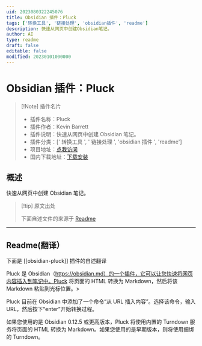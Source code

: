 ```yaml
---
uid: 2023080322245076
title: Obsidian 插件：Pluck
tags: ['转换工具', '链接处理', 'obsidian插件', 'readme']
description: 快速从网页中创建Obsidian笔记。
author: AI
type: readme
draft: false
editable: false
modified: 20230101000000
---
```


# Obsidian 插件：Pluck

> [!Note] 插件名片
> - 插件名称：Pluck
> - 插件作者：Kevin Barrett
> - 插件说明：快速从网页中创建 Obsidian 笔记。
> - 插件分类：[' 转换工具 ', ' 链接处理 ', 'obsidian 插件 ', 'readme']
> - 项目地址：[点我访问](https://github.com/kevboh/obsidian-pluck)
> - 国内下载地址：[下载安装](https://pkmer.cn/products/plugin/pluginMarket/?obsidian-pluck)

## 概述

快速从网页中创建 Obsidian 笔记。

> [!tip] 原文出处
>
>下面自述文件的来源于 [Readme](https://ghproxy.net/https://raw.githubusercontent.com/kevboh/obsidian-pluck/main/README.md)
>

---

## Readme(翻译）

下面是 [[obsidian-pluck]] 插件的自述翻译

Pluck 是 Obsidian（<https://obsidian.md）的一个插件，它可以让您快速将网页内容插入到笔记中。Pluck> 将页面的 HTML 转换为 Markdown，然后将该 Markdown 粘贴到光标位置。>

Pluck 目前在 Obsidian 中添加了一个命令“从 URL 插入内容”。选择该命令，输入 URL，然后按下“enter”开始转换过程。

如果您使用的是 Obsidian 0.12.5 或更高版本，Pluck 将使用内置的 Turndown 服务将页面的 HTML 转换为 Markdown。如果您使用的是早期版本，则将使用捆绑的 Turndown。
